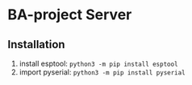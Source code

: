 # BA-project Server

## Installation

1. install esptool: `python3 -m pip install esptool`
2. import pyserial: `python3 -m pip install pyserial`
